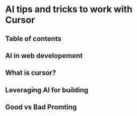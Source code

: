 # AI tips and tricks to work with Cursor

## Table of contents

## AI in web developement

## What is cursor?

## Leveraging AI for building

## Good vs Bad Promting 
